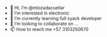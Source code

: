 - 👋 Hi, I’m @mlozadacuellar
- 👀 I’m interested in electronic
- 🌱 I’m currently learning full syack developer
- 💞️ I’m looking to collaborate on ...
- 📫 How to reach me +57 3103250670

<!---
mlozadacuellar/mlozadacuellar is a ✨ special ✨ repository because its `README.md` (this file) appears on your GitHub profile.
You can click the Preview link to take a look at your changes.
--->
